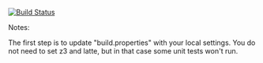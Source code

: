 [![Build Status](https://travis-ci.org/MichelleM1398/green.svg?branch=master)](https://travis-ci.org/MichelleM1398/green.svg?branch=master)

Notes:

The first step is to update "build.properties" with your local
settings.  You do not need to set z3 and latte, but in that case
some unit tests won't run.
   
